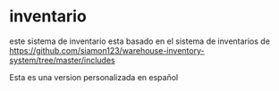 # inventario

este sistema de inventario esta basado en el sistema de inventarios de https://github.com/siamon123/warehouse-inventory-system/tree/master/includes

Esta es una version personalizada en español
